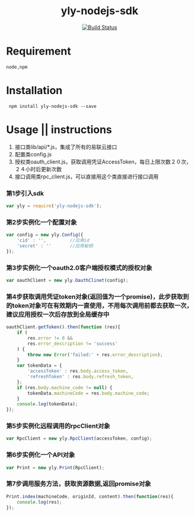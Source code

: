 <h1 align="center">yly-nodejs-sdk</h1>
<p align="center">
<a href="https://www.travis-ci.org/Qzm6826/yly-nodejs-sdk"><img src="https://www.travis-ci.org/Qzm6826/yly-nodejs-sdk.svg?branch=master" alt="Build Status"></a>
</p>

# Requirement
```
node,npm
```

# Installation  
```shell
 npm install yly-nodejs-sdk --save
```  

# Usage || instructions
1. 接口类lib/api/*.js，集成了所有的易联云接口
2. 配置类config.js
3. 授权类oauth_client.js，获取调用凭证AccessToken，每日上限次数２０次，２４小时后更新次数
4. 接口调用类rpc_client.js，可以直接用这个类直接进行接口调用

### 第1步引入sdk
```js
var yly = require('yly-nodejs-sdk');   
```

### 第2步实例化一个配置对象
```js
var config = new yly.Config({
    'cid' : '',         //应用id
    'secret' : ''       //应用秘钥
});
```

### 第3步实例化一个oauth2.0客户端授权模式的授权对象
```js
var oauthClient = new yly.OauthClinet(config);
```

### 第4步获取调用凭证token对象(返回值为一个promise)，此步获取到的token对象可在有效期内一直使用，不用每次调用前都去获取一次，建议应用授权一次后存放到全局缓存中
```js
oauthClient.getToken().then(function (res){
    if (
        res.error != 0 &&
        res.error_description != 'success'
    ) {
        throw new Error('failed:' + res.error_description);
    }
    var tokenData = {
        'accessToken' : res.body.access_token,
        'refreshToken' : res.body.refresh_token,
    };
    if (res.body.machine_code != null) {
        tokenData.machineCode = res.body.machine_code;
    }
    console.log(tokenData);
});
```

### 第5步实例化远程调用的rpcClient对象
```js
var RpcClient = new yly.RpcClient(accessToken, config);
```

### 第6步实例化一个API对象
```js
var Print = new yly.Print(RpcClient);
```

### 第7步调用服务方法，获取资源数据,返回promise对象
```js
Print.index(machineCode, originId, content).then(function(res){
    console.log(res);
});
```
